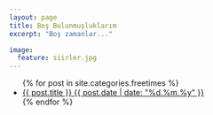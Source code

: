 ```yaml
---
layout: page
title: Boş Bulunmuşluklarım
excerpt: "Boş zamanlar..."

image:
  feature: siirler.jpg
---
```


<ul class="post-list">
{% for post in site.categories.freetimes %} 
  <li><freetime><a href="{{ site.url }}{{ post.url }}">{{ post.title }} <span class="entry-date"><time datetime="{{ post.date | date_to_xmlschema }}">{{ post.date | date: "%d.%m.%y" }}</time></span></a></freetime></li>
{% endfor %}
</ul>
